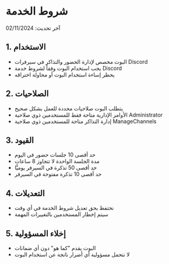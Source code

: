 # شروط الخدمة
آخر تحديث: 02/11/2024

## 1. الاستخدام
- البوت مخصص لإدارة الحضور والتذاكر في سيرفرات Discord
- يجب استخدام البوت وفقاً لشروط خدمة Discord
- يحظر إساءة استخدام البوت أو محاولة اختراقه

## 2. الصلاحيات
- يتطلب البوت صلاحيات محددة للعمل بشكل صحيح
- الأوامر الإدارية متاحة فقط للمستخدمين ذوي صلاحية Administrator
- إدارة التذاكر متاحة للمستخدمين ذوي صلاحية ManageChannels

## 3. القيود
- حد أقصى 10 جلسات حضور في اليوم
- مدة الجلسة الواحدة لا تتجاوز 8 ساعات
- حد أقصى 50 تذكرة في السيرفر يوميًّا
- حد أقصى 10 تذكرة مفتوحة في السيرفر

## 4. التعديلات
- نحتفظ بحق تعديل شروط الخدمة في أي وقت
- سيتم إخطار المستخدمين بالتغييرات المهمة

## 5. إخلاء المسؤولية
- البوت يقدم "كما هو" دون أي ضمانات
- لا نتحمل مسؤولية أي أضرار ناتجة عن استخدام البوت 
